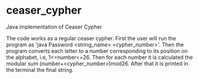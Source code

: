 # ceaser_cypher
Java implementation of Ceaser Cypher

The code works as a regular ceaser cypher. First the user will run the program as 'java Password <string_name> <cypher_number>'. Then the program converts each letter to a number corresponding to its position on the alphabet, i.e, 1<=number<=26. Then for each number it is calculated the modular sum (number+<cypher_number>)mod26. After that it is printed in the terminal the final string. 
